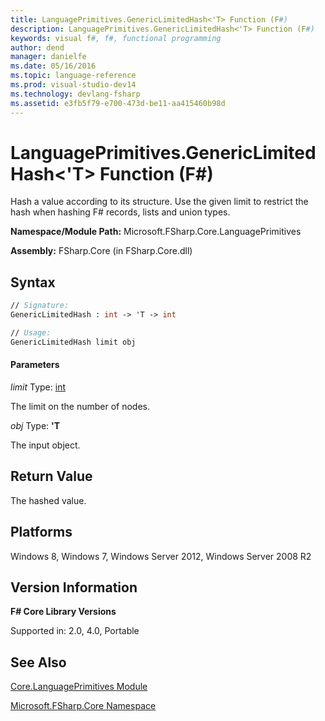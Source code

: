```yaml
---
title: LanguagePrimitives.GenericLimitedHash<'T> Function (F#)
description: LanguagePrimitives.GenericLimitedHash<'T> Function (F#)
keywords: visual f#, f#, functional programming
author: dend
manager: danielfe
ms.date: 05/16/2016
ms.topic: language-reference
ms.prod: visual-studio-dev14
ms.technology: devlang-fsharp
ms.assetid: e3fb5f79-e700-473d-be11-aa415460b98d 
---
```


# LanguagePrimitives.GenericLimitedHash<'T> Function (F#)

Hash a value according to its structure. Use the given limit to restrict the hash when hashing F# records, lists and union types.

**Namespace/Module Path:** Microsoft.FSharp.Core.LanguagePrimitives

**Assembly:** FSharp.Core (in FSharp.Core.dll)


## Syntax

```fsharp
// Signature:
GenericLimitedHash : int -> 'T -> int

// Usage:
GenericLimitedHash limit obj
```

#### Parameters
*limit*
Type: [int](https://msdn.microsoft.com/library/025d5455-3622-4ea5-9573-3ecbd4ee1375)


The limit on the number of nodes.


*obj*
Type: **'T**


The input object.

## Return Value

The hashed value.

## Platforms
Windows 8, Windows 7, Windows Server 2012, Windows Server 2008 R2


## Version Information
**F# Core Library Versions**

Supported in: 2.0, 4.0, Portable

## See Also
[Core.LanguagePrimitives Module](Core.LanguagePrimitives-Module-%5BFSharp%5D.md)

[Microsoft.FSharp.Core Namespace](Microsoft.FSharp.Core-Namespace-%5BFSharp%5D.md)